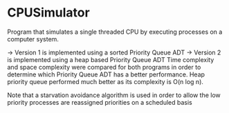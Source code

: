 # CPUSimulator
Program that simulates a single threaded CPU by executing processes on a computer system.

-> Version 1 is implemented using a sorted Priority Queue ADT
-> Version 2 is implemented using a heap based Priority Queue ADT
Time complexity and space complexity were compared for both programs in order to determine which Priority Queue ADT has a better performance.
Heap priority queue performed much better as its complexity is O(n log n).

Note that a starvation avoidance algorithm is used in order to allow the low priority processes are reassigned priorities on a scheduled basis
